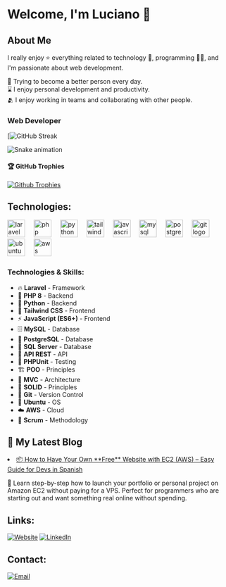 # Welcome, I'm Luciano 👋

## About Me

I really enjoy ⭐ everything related to technology 🤖, programming 👨‍💻, and I'm passionate about web development.

🌿 Trying to become a better person every day.
</br>
⌛ I enjoy personal development and productivity.
</br>
🫂 I enjoy working in teams and collaborating with other people.
</br>

### Web Developer
[![GitHub Streak](
https://streak-stats.demolab.com?user=lucianock&theme=highcontrast&border_radius=7&hide_border=true&exclude_days=Sun%2CSat&card_width=467)

<img src="https://raw.githubusercontent.com/lucianock/lucianock/output/snake.svg" alt="Snake animation" />

#### 🏆 GitHub Trophies
[![Github Trophies](https://github-profile-trophy.vercel.app/?username=lucianock&theme=monokai&no-frame=true&no-bg=true&margin-w=4)](#)


## Technologies:

<div align="left">
  <!-- Laravel Framework -->
  <img src="https://skillicons.dev/icons?i=laravel" height="40" alt="laravel logo"  />
  <img width="12" />
  <!-- PHP 8 Backend -->
  <img src="https://skillicons.dev/icons?i=php" height="40" alt="php logo"  />
  <img width="12" />
  <!-- Python Backend -->
  <img src="https://skillicons.dev/icons?i=python" height="40" alt="python logo"  />
  <img width="12" />
  <!-- Tailwind CSS Frontend -->
  <img src="https://skillicons.dev/icons?i=tailwind" height="40" alt="tailwindcss logo"  />
  <img width="12" />
  <!-- JavaScript (ES6+) Frontend -->
  <img src="https://skillicons.dev/icons?i=js" height="40" alt="javascript logo"  />
  <img width="12" />
  <!-- MySQL Database -->
  <img src="https://skillicons.dev/icons?i=mysql" height="40" alt="mysql logo"  />
  <img width="12" />
  <!-- PostgreSQL Database -->
  <img src="https://skillicons.dev/icons?i=postgres" height="40" alt="postgresql logo"  />
  <img width="12" />
  <!-- Git Version Control -->
  <img src="https://skillicons.dev/icons?i=git" height="40" alt="git logo"  />
  <img width="12" />
  <!-- Ubuntu OS -->
  <img src="https://skillicons.dev/icons?i=ubuntu" height="40" alt="ubuntu logo"  />
  <img width="12" />
  <!-- AWS Cloud -->
  <img src="https://skillicons.dev/icons?i=aws" height="40" alt="aws logo"  />
</div>

### Technologies & Skills:
- 🔥 **Laravel** - Framework
- 🐘 **PHP 8** - Backend
- 🐍 **Python** - Backend  
- 🎨 **Tailwind CSS** - Frontend
- ⚡ **JavaScript (ES6+)** - Frontend
- 🗄️ **MySQL** - Database
- 🐘 **PostgreSQL** - Database
- 💾 **SQL Server** - Database
- 🔌 **API REST** - API
- 🧪 **PHPUnit** - Testing
- 🏗️ **POO** - Principles
- 📐 **MVC** - Architecture
- 💎 **SOLID** - Principles
- 📝 **Git** - Version Control
- 🐧 **Ubuntu** - OS
- ☁️ **AWS** - Cloud
- 🔄 **Scrum** - Methodology

## 📝 My Latest Blog

<li>
  <a href="https://portfolio.lucianock.com/blog/como-tener-sitio-web-gratis-con-ec2.html">
    📦 How to Have Your Own **Free** Website with EC2 (AWS) – Easy Guide for Devs in Spanish
  </a>
  <p>
    📝 Learn step-by-step how to launch your portfolio or personal project on Amazon EC2 without paying for a VPS. Perfect for programmers who are starting out and want something real online without spending.
  </p>
</li>

## Links:
[![Website](https://img.shields.io/badge/Website-LUCIANOCK4285F4?style=for-the-badge&logo=googlechrome&logoColor=white&labelColor=101010)](https://lucianock.com)
[![LinkedIn](https://img.shields.io/badge/LinkedIn-@lucianock-487FCF?style=for-the-badge&logo=LinkedIn&logoColor=white&labelColor=101010)](https://www.linkedin.com/in/lucianock/)

## Contact:

[![Email](https://img.shields.io/badge/lucainocampos.k@gmail.com-email-D14836?style=for-the-badge&logo=gmail&logoColor=white&labelColor=101010)](mailto:lucianocampos.k@gmail.com)
